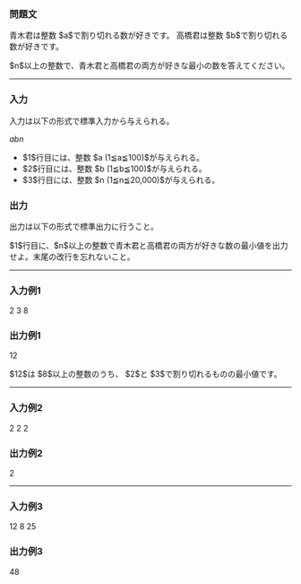 
<div>

<div>

<div>

<section>

### **問題文**

<p>
青木君は整数 $a$で割り切れる数が好きです。
高橋君は整数 $b$で割り切れる数が好きです。
</p>

<p>
$n$以上の整数で、青木君と高橋君の両方が好きな最小の数を答えてください。
</p>

</section>

</div>

---

<div>

<div>

<section>

### **入力**

<p>
入力は以下の形式で標準入力から与えられる。
</p>

<div>

$a$$b$$n$
</div>

<ul>

<li>
$1$行目には、整数 $a (1≦a≦100)$が与えられる。
</li>

<li>
$2$行目には、整数 $b (1≦b≦100)$が与えられる。
</li>

<li>
$3$行目には、整数 $n (1≦n≦20,000)$が与えられる。
</li>

</ul>

</section>

</div>

<div>

<section>

### **出力**

<p>
出力は以下の形式で標準出力に行うこと。
</p>

<p>
$1$行目に、$n$以上の整数で青木君と高橋君の両方が好きな数の最小値を出力せよ。末尾の改行を忘れないこと。
</p>

</section>

</div>

</div>

---

<div>

<section>

### **入力例1**

<div>

2
3
8

</div>

</section>

</div>

<div>

<section>

### **出力例1**

<div>

12

</div>

<p>
$12$は $8$以上の整数のうち、 $2$と $3$で割り切れるものの最小値です。
</p>

</section>

</div>

---

<div>

<section>

### **入力例2**

<div>

2
2
2

</div>

</section>

</div>

<div>

<section>

### **出力例2**

<div>

2

</div>

</section>

</div>

---

<div>

<section>

### **入力例3**

<div>

12
8
25

</div>

</section>

</div>

<div>

<section>

### **出力例3**

<div>

48

</div>

</section>

</div>

</div>

</div>
